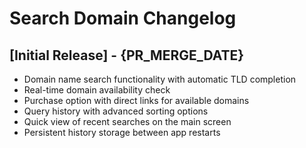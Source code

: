 # Search Domain Changelog

## [Initial Release] - {PR_MERGE_DATE}

- Domain name search functionality with automatic TLD completion
- Real-time domain availability check
- Purchase option with direct links for available domains
- Query history with advanced sorting options
- Quick view of recent searches on the main screen
- Persistent history storage between app restarts